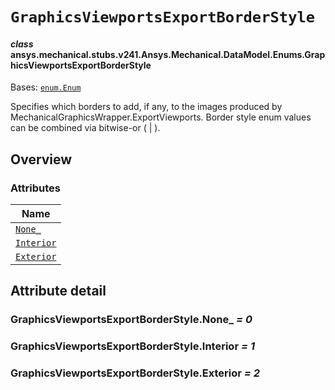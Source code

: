 # `GraphicsViewportsExportBorderStyle`

<a id="ansys.mechanical.stubs.v241.Ansys.Mechanical.DataModel.Enums.GraphicsViewportsExportBorderStyle"></a>

#### *class* ansys.mechanical.stubs.v241.Ansys.Mechanical.DataModel.Enums.GraphicsViewportsExportBorderStyle

Bases: [`enum.Enum`](https://docs.python.org/3/library/enum.html#enum.Enum)

Specifies which borders to add, if any, to the images produced by MechanicalGraphicsWrapper.ExportViewports.
Border style enum values can be combined via bitwise-or ( | ).

<!-- !! processed by numpydoc !! -->

<a id="overview"></a>

## Overview

### Attributes

| Name |
| ------------------------------------------------------------ |
| [`None_`](#GraphicsViewportsExportBorderStyle.None_) |
| [`Interior`](#GraphicsViewportsExportBorderStyle.Interior) |
| [`Exterior`](#GraphicsViewportsExportBorderStyle.Exterior) |

<a id="attribute-detail"></a>

## Attribute detail

<a id="GraphicsViewportsExportBorderStyle.None_"></a>

### GraphicsViewportsExportBorderStyle.None_ *= 0*

<a id="GraphicsViewportsExportBorderStyle.Interior"></a>

### GraphicsViewportsExportBorderStyle.Interior *= 1*

<a id="GraphicsViewportsExportBorderStyle.Exterior"></a>

### GraphicsViewportsExportBorderStyle.Exterior *= 2*


